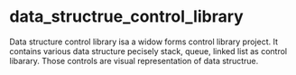 # data_structrue_control_library
Data structure control library isa a widow forms control library project. It contains various data structure pecisely stack, queue, 
linked list as control libarary. Those controls are visual representation of data structrue. 
